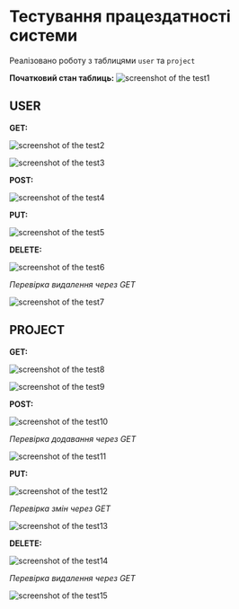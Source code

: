 # Тестування працездатності системи
Реалізовано роботу з таблицями `user` та `project`

**Початковий стан таблиць:**
![screenshot of the test1](initial.png)

## USER

**GET:**

![screenshot of the test2](user.getAll.png)

![screenshot of the test3](user.getByID.png)

**POST:**

![screenshot of the test4](user.post.png)

**PUT:**

![screenshot of the test5](user.put.png)

**DELETE:**

![screenshot of the test6](user.delete1.png)

*Перевірка видалення через GET*

![screenshot of the test7](user.delete2.png)

## PROJECT

**GET:**

![screenshot of the test8](project.getAll.png)

![screenshot of the test9](project.getByID.png)

**POST:**

![screenshot of the test10](project.post1.png)

*Перевірка додавання через GET*

![screenshot of the test11](project.post2.png)

**PUT:**

![screenshot of the test12](project.put1.png)

*Перевірка змін через GET*

![screenshot of the test13](project.put2.png)

**DELETE:**

![screenshot of the test14](project.delete1.png)

*Перевірка видалення через GET*

![screenshot of the test15](project.delete2.png)

